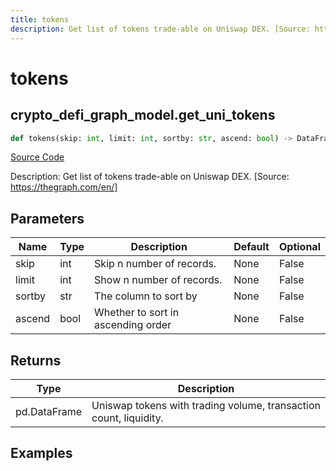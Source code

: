 ```yaml
---
title: tokens
description: Get list of tokens trade-able on Uniswap DEX. [Source: https://thegraph.com/en/]
---
```

# tokens

## crypto_defi_graph_model.get_uni_tokens

```python
def tokens(skip: int, limit: int, sortby: str, ascend: bool) -> DataFrame:
```
[Source Code](https://github.com/OpenBB-finance/OpenBBTerminal/tree/main/openbb_terminal/cryptocurrency/defi/graph_model.py#L80)

Description: Get list of tokens trade-able on Uniswap DEX. [Source: https://thegraph.com/en/]

## Parameters

| Name | Type | Description | Default | Optional |
| ---- | ---- | ----------- | ------- | -------- |
| skip | int | Skip n number of records. | None | False |
| limit | int | Show n number of records. | None | False |
| sortby | str | The column to sort by | None | False |
| ascend | bool | Whether to sort in ascending order | None | False |

## Returns

| Type | Description |
| ---- | ----------- |
| pd.DataFrame | Uniswap tokens with trading volume, transaction count, liquidity. |

## Examples

